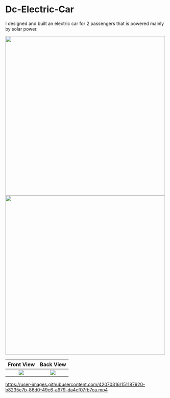 # Dc-Electric-Car
I designed and built an electric car for 2 passengers that is powered mainly by solar power.

<img src="https://user-images.githubusercontent.com/42070316/151105597-5b32b3e6-4542-4a1f-9220-77e5b71d54d5.JPG" width="500">

<img src="https://user-images.githubusercontent.com/42070316/151106114-4ffe4721-8336-4ac4-b7e9-afb44baa3370.JPG" width="500">

Front View             |  Back View
:-------------------------:|:-------------------------:
![](https://user-images.githubusercontent.com/42070316/151105597-5b32b3e6-4542-4a1f-9220-77e5b71d54d5.JPG)  |  ![](https://user-images.githubusercontent.com/42070316/151106114-4ffe4721-8336-4ac4-b7e9-afb44baa3370.JPG)

https://user-images.githubusercontent.com/42070316/151187920-b8235e7b-86d0-49c6-a979-da4cf07fb7ca.mp4

